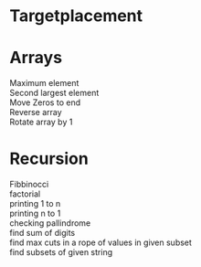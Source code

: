 # Targetplacement
# Arrays
Maximum element  
Second largest element  
Move Zeros to end   
Reverse array  
Rotate array by 1
# Recursion
Fibbinocci  
factorial  
printing 1 to n  
printing n to 1  
checking pallindrome  
find sum of digits  
find max cuts in a rope of values in given subset  
find subsets of given string